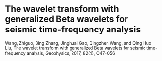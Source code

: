 # The wavelet transform with generalized Beta wavelets for seismic time-frequency analysis
Wang, Zhiguo, Bing Zhang, Jinghuai Gao, Qingzhen Wang, and Qing Huo Liu, The wavelet transform with generalized Beta wavelets for seismic time-frequency analysis, Geophysics, 2017, 82(4), O47-O56
